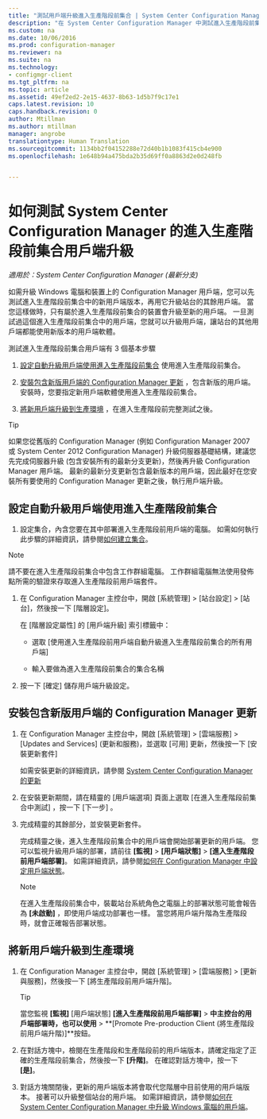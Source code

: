```yaml
---
title: "測試用戶端升級進入生產階段前集合 | System Center Configuration Manager"
description: "在 System Center Configuration Manager 中測試進入生產階段前集合的用戶端升級。"
ms.custom: na
ms.date: 10/06/2016
ms.prod: configuration-manager
ms.reviewer: na
ms.suite: na
ms.technology:
- configmgr-client
ms.tgt_pltfrm: na
ms.topic: article
ms.assetid: 49ef2ed2-2e15-4637-8b63-1d5b7f9c17e1
caps.latest.revision: 10
caps.handback.revision: 0
author: Mtillman
ms.author: mtillman
manager: angrobe
translationtype: Human Translation
ms.sourcegitcommit: 1134bb2f04152288e72d40b1b1083f415cb4e900
ms.openlocfilehash: 1e648b94a475bda2b35d69ff0a8863d2e0d248fb


---
```

# <a name="how-to-test-client-upgrades-in-a-preproduction-collection-in-system-center-configuration-manager"></a>如何測試 System Center Configuration Manager 的進入生產階段前集合用戶端升級

*適用於：System Center Configuration Manager (最新分支)*

如需升級 Windows 電腦和裝置上的 Configuration Manager 用戶端，您可以先測試進入生產階段前集合中的新用戶端版本，再用它升級站台的其餘用戶端。  當您這樣做時，只有屬於進入生產階段前集合的裝置會升級至新的用戶端。 一旦測試過這個進入生產階段前集合中的用戶端，您就可以升級用戶端，讓站台的其他用戶端都能使用新版本的用戶端軟體。  

 測試進入生產階段前集合用戶端有 3 個基本步驟  

1.  [設定自動升級用戶端使用進入生產階段前集合](#BKMK_config) 使用進入生產階段前集合。  

2.  [安裝包含新版用戶端的 Configuration Manager 更新](#BKMK_install) ，包含新版的用戶端。 安裝時，您要指定新用戶端軟體使用進入生產階段前集合。  

3.  [將新用戶端升級到生產環境](#BKMK_promote) ，在進入生產階段前完整測試之後。  

> [!TIP]  
>  如果您從舊版的 Configuration Manager \(例如 Configuration Manager 2007 或 System Center 2012 Configuration Manager\) 升級伺服器基礎結構，建議您先完成伺服器升級 (包含安裝所有的最新分支更新)，然後再升級 Configuration Manager 用戶端。   最新的最新分支更新包含最新版本的用戶端，因此最好在您安裝所有要使用的 Configuration Manager 更新之後，執行用戶端升級。  

##  <a name="a-namebkmkconfiga-to-configure-automatic-client-upgrades-to-use-a-preproduction-collection"></a><a name="BKMK_config"></a> 設定自動升級用戶端使用進入生產階段前集合  

1. 設定集合，內含您要在其中部署進入生產階段前用戶端的電腦。 如需如何執行此步驟的詳細資訊，請參閱[如何建立集合](..\collections\create-collections.md)。

> [!NOTE]
> 請不要在進入生產階段前集合中包含工作群組電腦。 工作群組電腦無法使用發佈點所需的驗證來存取進入生產階段前用戶端套件。   

1.  在 Configuration Manager 主控台中，開啟 [系統管理] > [站台設定] > [站台]，然後按一下 [階層設定]。  

     在 [階層設定屬性]  的 [用戶端升級] 索引標籤中：  

    -   選取 [使用進入生產階段前用戶端自動升級進入生產階段前集合的所有用戶端]   

    -   輸入要做為進入生產階段前集合的集合名稱  

2.  按一下 [確定]  儲存用戶端升級設定。  

##  <a name="a-namebkmkinstalla-to-install-a-configuration-manager-update-that-includes-a-new-version-of-the-client"></a><a name="BKMK_install"></a> 安裝包含新版用戶端的 Configuration Manager 更新  

1.  在 Configuration Manager 主控台中，開啟 [系統管理] > [雲端服務] > [Updates and Services] (更新和服務)，並選取 [可用] 更新，然後按一下 [安裝更新套件]  

     如需安裝更新的詳細資訊，請參閱 [System Center Configuration Manager 的更新](../../../../core/servers/manage/updates.md)  

2.  在安裝更新期間，請在精靈的 [用戶端選項]  頁面上選取 [在進入生產階段前集合中測試] ，按一下 [下一步] 。  

3.  完成精靈的其餘部分，並安裝更新套件。  

     完成精靈之後，進入生產階段前集合中的用戶端會開始部署更新的用戶端。 您可以監視升級用戶端的部署，請前往 **[監視]** > **[用戶端狀態]** > **[進入生產階段前用戶端部署]**。 如需詳細資訊，請參閱[如何在 Configuration Manager 中設定用戶端狀態](../../../../core/clients/deploy/monitor-client-deployment-status.md)。

    > [!NOTE]
    > 在進入生產階段前集合中，裝載站台系統角色之電腦上的部署狀態可能會報告為 **[未啟動]** ，即使用戶端成功部署也一樣。 當您將用戶端升階為生產階段時，就會正確報告部署狀態。

##  <a name="a-namebkmkpromotea-to-promote-the-new-client-to-production"></a><a name="BKMK_promote"></a> 將新用戶端升級到生產環境  

1.  在 Configuration Manager 主控台中，開啟 [系統管理] > [雲端服務] > [更新與服務]，然後按一下 [將生產階段前用戶端升階]。

    > [!TIP]
    > 當您監視 **[監視]** [用戶端狀態] **[進入生產階段前用戶端部署]** > **中主控台的用戶端部署時，也可以使用** > **[Promote Pre-production Client (將生產階段前用戶端升階)]**按鈕。

2.  在對話方塊中，檢閱在生產階段和生產階段前的用戶端版本，請確定指定了正確的生產階段前集合，然後按一下 **[升階]**。 在確認對話方塊中，按一下 **[是]**。  

3.  對話方塊關閉後，更新的用戶端版本將會取代您階層中目前使用的用戶端版本。 接著可以升級整個站台的用戶端。 如需詳細資訊，請參閱[如何在 System Center Configuration Manager 中升級 Windows 電腦的用戶端](../../../../core/clients/manage/upgrade/upgrade-clients-for-windows-computers.md)。  



<!--HONumber=Nov16_HO1-->


